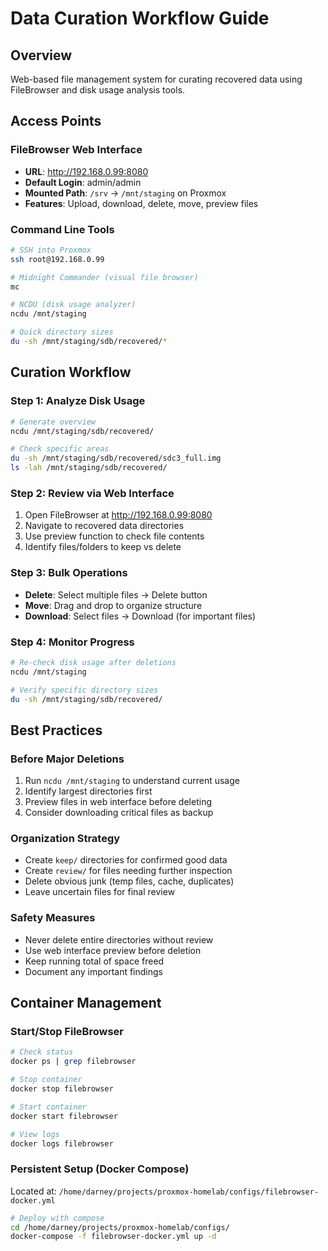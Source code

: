 # Data Curation Workflow Guide

## Overview
Web-based file management system for curating recovered data using FileBrowser and disk usage analysis tools.

## Access Points

### FileBrowser Web Interface
- **URL**: http://192.168.0.99:8080
- **Default Login**: admin/admin
- **Mounted Path**: `/srv` → `/mnt/staging` on Proxmox
- **Features**: Upload, download, delete, move, preview files

### Command Line Tools
```bash
# SSH into Proxmox
ssh root@192.168.0.99

# Midnight Commander (visual file browser)
mc

# NCDU (disk usage analyzer)
ncdu /mnt/staging

# Quick directory sizes
du -sh /mnt/staging/sdb/recovered/*
```

## Curation Workflow

### Step 1: Analyze Disk Usage
```bash
# Generate overview
ncdu /mnt/staging/sdb/recovered/

# Check specific areas
du -sh /mnt/staging/sdb/recovered/sdc3_full.img
ls -lah /mnt/staging/sdb/recovered/
```

### Step 2: Review via Web Interface
1. Open FileBrowser at http://192.168.0.99:8080
2. Navigate to recovered data directories
3. Use preview function to check file contents
4. Identify files/folders to keep vs delete

### Step 3: Bulk Operations
- **Delete**: Select multiple files → Delete button
- **Move**: Drag and drop to organize structure  
- **Download**: Select files → Download (for important files)

### Step 4: Monitor Progress
```bash
# Re-check disk usage after deletions
ncdu /mnt/staging

# Verify specific directory sizes
du -sh /mnt/staging/sdb/recovered/
```

## Best Practices

### Before Major Deletions
1. Run `ncdu /mnt/staging` to understand current usage
2. Identify largest directories first
3. Preview files in web interface before deleting
4. Consider downloading critical files as backup

### Organization Strategy
- Create `keep/` directories for confirmed good data
- Create `review/` for files needing further inspection
- Delete obvious junk (temp files, cache, duplicates)
- Leave uncertain files for final review

### Safety Measures
- Never delete entire directories without review
- Use web interface preview before deletion
- Keep running total of space freed
- Document any important findings

## Container Management

### Start/Stop FileBrowser
```bash
# Check status
docker ps | grep filebrowser

# Stop container
docker stop filebrowser

# Start container  
docker start filebrowser

# View logs
docker logs filebrowser
```

### Persistent Setup (Docker Compose)
Located at: `/home/darney/projects/proxmox-homelab/configs/filebrowser-docker.yml`

```bash
# Deploy with compose
cd /home/darney/projects/proxmox-homelab/configs/
docker-compose -f filebrowser-docker.yml up -d
```